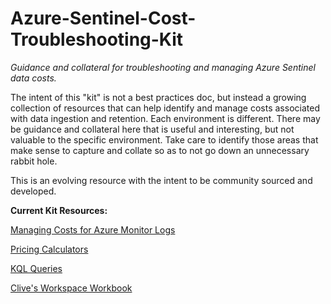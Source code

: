 # Azure-Sentinel-Cost-Troubleshooting-Kit
<i>Guidance and collateral for troubleshooting and managing Azure Sentinel data costs.</i>

The intent of this "kit" is not a best practices doc, but instead a growing collection of resources that can help identify and manage costs associated with data ingestion and retention. Each environment is different. There may be guidance and collateral here that is useful and interesting, but not valuable to the specific environment. Take care to identify those areas that make sense to capture and collate so as to not go down an unnecessary rabbit hole. 

This is an evolving resource with the intent to be community sourced and developed.

<b>Current Kit Resources:</b>

<a href="https://github.com/rod-trent/Azure-Sentinel-Cost-Troubleshooting-Kit/blob/main/Docs/Managing%20Costs%20for%20Azure%20Monitor%20Logs.md">Managing Costs for Azure Monitor Logs</url>

<a href="https://github.com/rod-trent/Azure-Sentinel-Cost-Troubleshooting-Kit/blob/main/Docs/Notes-and-Resources.md">Pricing Calculators</url>
  
<a href="https://github.com/rod-trent/Azure-Sentinel-Cost-Troubleshooting-Kit/tree/main/KQL-Queries">KQL Queries</url>

<a href="https://github.com/rod-trent/Azure-Sentinel-Cost-Troubleshooting-Kit/blob/main/Workbooks/External-Resource-List.md">Clive's Workspace Workbook</url>
